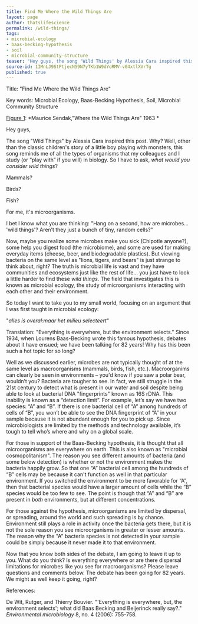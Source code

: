 ```yaml
---
title: Find Me Where the Wild Things Are
layout: page
author: thatslifescience
permalink: /wild-things/
tags:
- microbial-ecology
- baas-becking-hypothesis
- soil
- microbial-community-structure
teaser: "Hey guys, the song 'Wild Things' by Alessia Cara inspired this post. Why? Well, other than the classic children’s story of a little boy playing with monsters, this song reminds me of all the types of organisms that my colleagues and I study (or “play with” if you will) in biology. So I have to ask, what would you consider wild things?"
source-id: 1IMnLJ9StPtjecN59N7yTKb1W9dYoRMV-v04xtlXVrTg
published: true
---
```

Title: "Find Me Where the Wild Things Are"

Key words: Microbial Ecology, Baas-Becking Hypothesis, Soil, Microbial Community Structure

[Figure 1](https://www.flickr.com/photos/95718785@N06/9060289402/in/dateposted/): *Maurice Sendak,"Where the Wild Things Are" 1963 *

Hey guys, 

The song "Wild Things" by Alessia Cara inspired this post. Why? Well, other than the classic children's story of a little boy playing with monsters, this song reminds me of all the types of organisms that my colleagues and I study (or “play with” if you will) in biology. So I have to ask, *what would you consider wild things*?

Mammals? 

Birds? 

Fish? 

For me, it's microorganisms. 

I bet I know what you are thinking: "Hang on a second, how are microbes… 'wild things'? Aren’t they just a bunch of tiny, random cells?"

Now, maybe you realize some microbes make you sick (Chipotle anyone?), some help you digest food (the microbiome), and some are used for making everyday items (cheese, beer, and biodegradable plastics). But viewing bacteria on the same level as "lions, tigers, and bears" is just strange to think about, right? The truth is microbial life is vast and they have communities and ecosystems just like the rest of life… you just have to look a little harder to find these *wild things*. The field that investigates this is known as microbial ecology, the study of microorganisms interacting with each other and their environment. 

So today I want to take you to my small world, focusing on an argument that I was first taught in microbial ecology:

"*alles is overal:maar het milieu selecteert*"

Translation: "Everything is everywhere, but the environment selects." Since 1934, when Lourens Baas-Becking wrote this famous hypothesis, debates about it have ensued; we have been talking for 82 years! Why has this been such a hot topic for so long? 

Well as we discussed earlier, microbes are not typically thought of at the same level as macroorganisms (mammals, birds, fish, etc.). Macroorganims can clearly be seen in environments – you'd know if you saw a polar bear, wouldn’t you? Bacteria are tougher to see. In fact, we still struggle in the 21st century to detect what is present in our water and soil despite being able to look at bacterial DNA "fingerprints" known as 16S rDNA. This inability is known as a “detection limit”. For example, let’s say we have two species: “A” and “B”. If there is one bacterial cell of “A” among hundreds of cells of  “B”, you won’t be able to see the DNA fingerprint of “A” in your sample because it is not abundant enough for you to pick up.  Since microbiologists are limited by the methods and technology available, it’s tough to tell who’s where and why on a global scale. 

For those in support of the Baas-Becking hypothesis, it is thought that all microorganisms are everywhere on earth. This is also known as "microbial cosmopolitanism". The reason you see different amounts of bacteria (and some below detection) is whether or not the environment makes the bacteria happily grow. So that one “A” bacterial cell among the hundreds of “B” cells may be because it can't function as well in that particular environment. If you switched the environment to be more favorable for “A”, then that bacterial species would have a larger amount of cells while the “B” species would be too few to see. The point is though that “A” and “B” are present in *both* environments, but at different concentrations. 

For those against the hypothesis, microorganisms are limited by dispersal, or spreading, around the world and such spreading is by chance. Environment still plays a role in activity once the bacteria gets there, but it is not the sole reason you see microorganisms in greater or lesser amounts. The reason why the "A" bacteria species is not detected in your sample could be simply because it never made it to that environment. 

Now that you know both sides of the debate, I am going to leave it up to you. What do you think? Is everything everywhere or are there dispersal limitations for microbes like you see for macroorganisms? Please leave questions and comments below. The debate has been going for 82 years.  We might as well keep it going, right? 

References:

De Wit, Rutger, and Thierry Bouvier. "'Everything is everywhere, but, the environment selects'; what did Baas Becking and Beijerinck really say?." *Environmental microbiology* 8, no. 4 (2006): 755-758.

